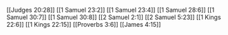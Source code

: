 [[Judges 20:28]]
[[1 Samuel 23:2]]
[[1 Samuel 23:4]]
[[1 Samuel 28:6]]
[[1 Samuel 30:7]]
[[1 Samuel 30:8]]
[[2 Samuel 2:1]]
[[2 Samuel 5:23]]
[[1 Kings 22:6]]
[[1 Kings 22:15]]
[[Proverbs 3:6]]
[[James 4:15]]
